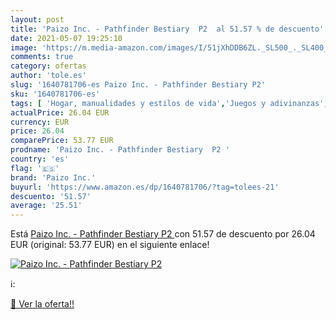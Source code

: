 ```yaml
---
layout: post
title: 'Paizo Inc. - Pathfinder Bestiary  P2  al 51.57 % de descuento'
date: 2021-05-07 19:25:10
image: 'https://m.media-amazon.com/images/I/51jXhDDB6ZL._SL500_._SL400_.jpg'
comments: true
category: ofertas
author: 'tole.es'
slug: '1640781706-es Paizo Inc. - Pathfinder Bestiary P2'
sku: '1640781706-es'
tags: [ 'Hogar, manualidades y estilos de vida','Juegos y adivinanzas','Libros','Libros juveniles','paizo inc.', ]
actualPrice: 26.04 EUR
currency: EUR
price: 26.04
comparePrice: 53.77 EUR
prodname: 'Paizo Inc. - Pathfinder Bestiary  P2 '
country: 'es'
flag: '🇪🇸'
brand: 'Paizo Inc.'
buyurl: 'https://www.amazon.es/dp/1640781706/?tag=tolees-21'
descuento: '51.57'
average: '25.51'
---
```


Está [Paizo Inc. - Pathfinder Bestiary  P2 ](https://www.amazon.es/dp/1640781706/?tag=tolees-21) con 51.57 de descuento por 26.04 EUR (original: 53.77 EUR) en el siguiente enlace!

[![Paizo Inc. - Pathfinder Bestiary  P2 ](https://m.media-amazon.com/images/I/51jXhDDB6ZL._SL500_._SL400_.jpg)](https://www.amazon.es/dp/1640781706/?tag=tolees-21)

ℹ️:


[🛒 Ver la oferta!!](https://www.amazon.es/dp/1640781706/?tag=tolees-21)
